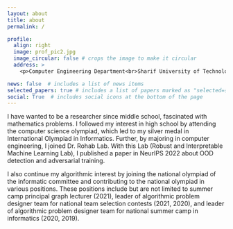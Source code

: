 ```yaml
---
layout: about
title: about
permalink: /

profile:
  align: right
  image: prof_pic2.jpg
  image_circular: false # crops the image to make it circular
  address: >
    <p>Computer Engineering Department<br>Sharif University of Technology<br>Tehran, Iran </p>

news: false  # includes a list of news items
selected_papers: true # includes a list of papers marked as "selected={true}"
social: True  # includes social icons at the bottom of the page
---
```


I have wanted to be a researcher since middle school, fascinated with mathematics problems. I followed my interest in high school by attending the computer science olympiad, which led to my silver medal in International Olympiad in Informatics. Further, by majoring in computer engineering, I joined Dr. Rohab Lab. With this Lab (Robust and Interpretable Machine Learning Lab), I published a paper in NeurIPS 2022 about OOD detection and adversarial training.

I also continue my algorithmic interest by joining the national olympiad of the informatic committee and contributing to the national olympiad in various positions. These positions include but are not limited to summer camp principal graph lecturer (2021), leader of algorithmic problem designer team for national team selection contests (2021, 2020), and leader of algorithmic problem designer team for national summer camp in informatics (2020, 2019).



